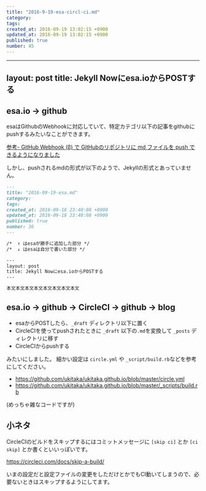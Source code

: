 ```yaml
---
title: "2016-9-19-esa-circl-ci.md"
category: 
tags: 
created_at: 2016-09-19 13:02:15 +0900
updated_at: 2016-09-19 13:02:15 +0900
published: true
number: 45
---
```


---
layout: post
title: Jekyll Nowにesa.ioからPOSTする
---

## esa.io → github

esaはGithubのWebhookに対応していて、特定カテゴリ以下の記事をgithubにpushするみたいなことができます。

[参考- GitHub Webhook (β) で GitHubのリポジトリに md ファイルを push できるようになりました](https://docs.esa.io/posts/176)


しかし、pushされるmdの形式が以下のようで、Jekyllの形式とあっていません。

```markdown:35.html.md
---
title: "2016-09-19-esa.md"
category:
tags:
created_at: 2016-09-18 23:40:08 +0900
updated_at: 2016-09-18 23:40:08 +0900
published: true
number: 36
--- 

/*  ↑ はesaが勝手に追加した部分 */
/*  ↓ はesaは自分で書いた部分 */

---
layout: post
title: Jekyll Nowにesa.ioからPOSTする
---

本文本文本文本文本文本文本文本文
```

## esa.io → github → CircleCI → github → blog

+ esaからPOSTしたら、`_draft` ディレクトリ以下に置く
+ CircleCIを使ってpushされたときに `_draft` 以下の`.md`を変換して `_posts` ディレクトリに移す
+ CircleCIからpushする 

みたいにしました。
細かい設定は `circle.yml` や `_script/build.rb`などを参考にしてください。

+ https://github.com/ukitaka/ukitaka.github.io/blob/master/circle.yml
+ https://github.com/ukitaka/ukitaka.github.io/blob/master/_scripts/build.rb

(めっちゃ雑なコードですが)

## 小ネタ

CircleCIのビルドをスキップするにはコミットメッセージに `[skip ci]` とか `[ci skip]` とか書くといいっぽいです。

https://circleci.com/docs/skip-a-build/

いまの設定だと設定ファイルの変更をしただけとかでもCI動いてしまうので、必要ないときはスキップするようにしてます。
